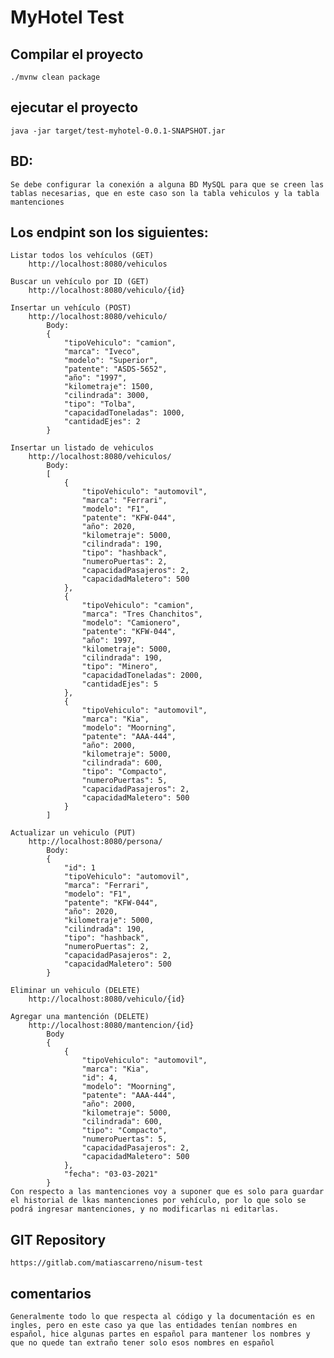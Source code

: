 # MyHotel Test

## Compilar el proyecto
	
	./mvnw clean package
	
## ejecutar el proyecto
	
	java -jar target/test-myhotel-0.0.1-SNAPSHOT.jar

## BD:
    Se debe configurar la conexión a alguna BD MySQL para que se creen las tablas necesarias, que en este caso son la tabla vehiculos y la tabla mantenciones
	
## Los endpint son los siguientes:

	Listar todos los vehículos (GET)
		http://localhost:8080/vehiculos

	Buscar un vehículo por ID (GET)
		http://localhost:8080/vehiculo/{id}

	Insertar un vehículo (POST)
		http://localhost:8080/vehiculo/
			Body:
			{
                "tipoVehiculo": "camion",
                "marca": "Iveco",
                "modelo": "Superior",
                "patente": "ASDS-5652",
                "año": "1997",
                "kilometraje": 1500,
                "cilindrada": 3000,
                "tipo": "Tolba",
                "capacidadToneladas": 1000,
                "cantidadEjes": 2
            }

    Insertar un listado de vehiculos
        http://localhost:8080/vehiculos/
            Body:
            [
                {
                    "tipoVehiculo": "automovil",
                    "marca": "Ferrari",
                    "modelo": "F1",
                    "patente": "KFW-044",
                    "año": 2020,
                    "kilometraje": 5000,
                    "cilindrada": 190,
                    "tipo": "hashback",
                    "numeroPuertas": 2,
                    "capacidadPasajeros": 2,
                    "capacidadMaletero": 500
                },
                {
                    "tipoVehiculo": "camion",
                    "marca": "Tres Chanchitos",
                    "modelo": "Camionero",
                    "patente": "KFW-044",
                    "año": 1997,
                    "kilometraje": 5000,
                    "cilindrada": 190,
                    "tipo": "Minero",
                    "capacidadToneladas": 2000,
                    "cantidadEjes": 5
                },
                {
                    "tipoVehiculo": "automovil",
                    "marca": "Kia",
                    "modelo": "Moorning",
                    "patente": "AAA-444",
                    "año": 2000,
                    "kilometraje": 5000,
                    "cilindrada": 600,
                    "tipo": "Compacto",
                    "numeroPuertas": 5,
                    "capacidadPasajeros": 2,
                    "capacidadMaletero": 500
                }
            ]   

	Actualizar un vehiculo (PUT)
		http://localhost:8080/persona/
			Body:
			{
                "id": 1
                "tipoVehiculo": "automovil",
                "marca": "Ferrari",
                "modelo": "F1",
                "patente": "KFW-044",
                "año": 2020,
                "kilometraje": 5000,
                "cilindrada": 190,
                "tipo": "hashback",
                "numeroPuertas": 2,
                "capacidadPasajeros": 2,
                "capacidadMaletero": 500
            }

	Eliminar un vehiculo (DELETE)
		http://localhost:8080/vehiculo/{id}

    Agregar una mantención (DELETE)
		http://localhost:8080/mantencion/{id}
            Body
            {
                {
                    "tipoVehiculo": "automovil",
                    "marca": "Kia",
                    "id": 4,
                    "modelo": "Moorning",
                    "patente": "AAA-444",
                    "año": 2000,
                    "kilometraje": 5000,
                    "cilindrada": 600,
                    "tipo": "Compacto",
                    "numeroPuertas": 5,
                    "capacidadPasajeros": 2,
                    "capacidadMaletero": 500
                }, 
                "fecha": "03-03-2021"
            }
    Con respecto a las mantenciones voy a suponer que es solo para guardar el historial de lkas mantenciones por vehículo, por lo que solo se podrá ingresar mantenciones, y no modificarlas ni editarlas.
	
## GIT Repository
	https://gitlab.com/matiascarreno/nisum-test

## comentarios
	Generalmente todo lo que respecta al código y la documentación es en ingles, pero en este caso ya que las entidades tenían nombres en español, hice algunas partes en español para mantener los nombres y que no quede tan extraño tener solo esos nombres en español
	